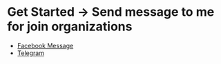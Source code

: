 # Get Started -> Send message to me for join organizations
- [Facebook Message](https://fb.me/tan.dct)
- [Telegram](https://t.me/tandct)
